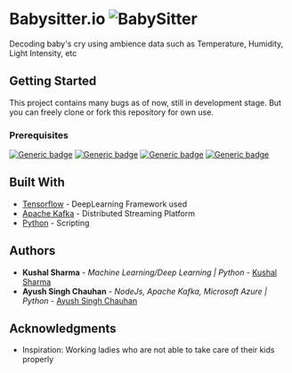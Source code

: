
# Babysitter.io ![BabySitter](https://cdn.rawgit.com/sindresorhus/awesome/d7305f38d29fed78fa85652e3a63e154dd8e8829/media/badge.svg)

Decoding baby's cry using ambience data such as Temperature, Humidity, Light Intensity, etc 

## Getting Started

This project contains many bugs as of now, still in development stage. But you can freely clone or fork this repository for own use.

### Prerequisites

[![Generic badge](https://img.shields.io/badge/Python-TensorFlow-Orange.svg)](https://shields.io/)
[![Generic badge](https://img.shields.io/badge/Python-Numpy-Orange.svg)](https://shields.io/)
[![Generic badge](https://img.shields.io/badge/Python-Pandas-Orange.svg)](https://shields.io/)
[![Generic badge](https://img.shields.io/badge/Python-Jupyter_Notebook-Orange.svg)](https://shields.io/)


## Built With

* [Tensorflow](http://www.tensoflow.org) - DeepLearning Framework used
* [Apache Kafka](https://kafka.apache.org/) - Distributed Streaming Platform
* [Python](https://www.python.org) - Scripting


## Authors

* **Kushal Sharma** - *Machine Learning/Deep Learning | Python* - [Kushal Sharma](https://github.com/kushalshm1)
* **Ayush Singh Chauhan** - *NodeJs, Apache Kafka, Microsoft Azure | Python* - [Ayush Singh Chauhan](https://github.com/heyAyushh)

## Acknowledgments

* Inspiration: Working ladies who are not able to take care of their kids properly
